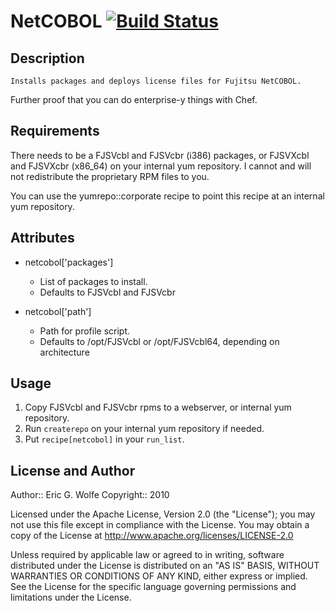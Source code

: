 # NetCOBOL [![Build Status](https://secure.travis-ci.org/atomic-penguin/cookbook-netcobol.png?branch=master)](http://travis-ci.org/atomic-penguin/cookbook-netcobol)

## Description

    Installs packages and deploys license files for Fujitsu NetCOBOL.
Further proof that you can do enterprise-y things with Chef.

## Requirements

There needs to be a FJSVcbl and FJSVcbr (i386) packages, or
FJSVXcbl and FJSVXcbr (x86_64) on your internal yum repository.
I cannot and will not redistribute the proprietary RPM files to you.

You can use the yumrepo::corporate recipe to point this recipe at an
internal yum repository.

## Attributes

* netcobol['packages']
  - List of packages to install. 
  - Defaults to FJSVcbl and FJSVcbr 

* netcobol['path']
  - Path for profile script.
  - Defaults to /opt/FJSVcbl or /opt/FJSVcbl64, depending
    on architecture

## Usage

1. Copy FJSVcbl and FJSVcbr rpms to a webserver, or internal
   yum repository.
2. Run `createrepo` on your internal yum repository if needed.
3. Put `recipe[netcobol]` in your `run_list`.

## License and Author

Author:: Eric G. Wolfe
Copyright:: 2010

Licensed under the Apache License, Version 2.0 (the "License");
you may not use this file except in compliance with the License.
You may obtain a copy of the License at
    http://www.apache.org/licenses/LICENSE-2.0

Unless required by applicable law or agreed to in writing, software
distributed under the License is distributed on an "AS IS" BASIS,
WITHOUT WARRANTIES OR CONDITIONS OF ANY KIND, either express or implied.
See the License for the specific language governing permissions and
limitations under the License.
